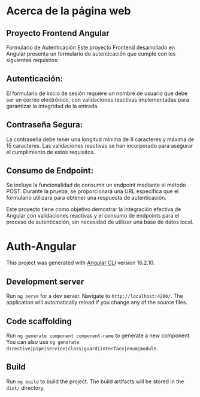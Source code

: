 # Acerca de la página web

## Proyecto Frontend Angular

Formulario de Autenticación
Este proyecto Frontend desarrollado en Angular presenta un formulario de autenticación que cumple con los siguientes requisitos:

## Autenticación:

El formulario de inicio de sesión requiere un nombre de usuario que debe ser un correo electrónico, con validaciones reactivas implementadas para garantizar la integridad de la entrada.

## Contraseña Segura:

La contraseña debe tener una longitud mínima de 8 caracteres y máxima de 15 caracteres. Las validaciones reactivas se han incorporado para asegurar el cumplimiento de estos requisitos.

## Consumo de Endpoint:

Se incluye la funcionalidad de consumir un endpoint mediante el método POST. Durante la prueba, se proporcionará una URL específica que el formulario utilizará para obtener una respuesta de autenticación.

Este proyecto tiene como objetivo demostrar la integración efectiva de Angular con validaciones reactivas y el consumo de endpoints para el proceso de autenticación, sin necesidad de utilizar una base de datos local.

#

# Auth-Angular

This project was generated with [Angular CLI](https://github.com/angular/angular-cli) version 16.2.10.

## Development server

Run `ng serve` for a dev server. Navigate to `http://localhost:4200/`. The application will automatically reload if you change any of the source files.

## Code scaffolding

Run `ng generate component component-name` to generate a new component. You can also use `ng generate directive|pipe|service|class|guard|interface|enum|module`.

## Build

Run `ng build` to build the project. The build artifacts will be stored in the `dist/` directory.
